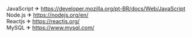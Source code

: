 JavaScript ✈ https://developer.mozilla.org/pt-BR/docs/Web/JavaScript<br>
Node.js ✈ https://nodejs.org/en/<br>
Reactjs ✈ https://reactjs.org/<br>
MySQL ✈ https://www.mysql.com/


